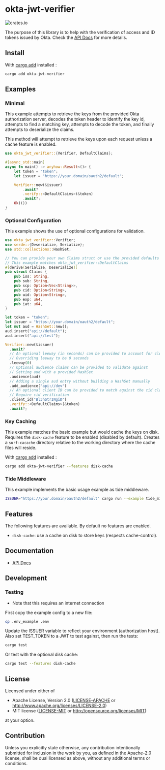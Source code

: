 # okta-jwt-verifier

![crates.io](https://img.shields.io/crates/v/okta-jwt-verifier.svg)

The purpose of this library is to help with the
verification of access and ID tokens issued by Okta.
Check the [API Docs](https://docs.rs/okta-jwt-verifier) for more details.

## Install

With [cargo add](https://github.com/killercup/cargo-edit#Installation) installed :

```sh
cargo add okta-jwt-verifier
```

## Examples

### Minimal

This example attempts to retrieve the keys from the provided Okta authorization server,
decodes the token header to identify the key id, attempts to find a matching key,
attempts to decode the token, and finally attempts to deserialize the claims.

This method will attempt to retrieve the keys upon each request unless a cache feature is enabled.

```rust
use okta_jwt_verifier::{Verifier, DefaultClaims};

#[async_std::main]
async fn main() -> anyhow::Result<()> {
    let token = "token";
    let issuer = "https://your.domain/oauth2/default";

    Verifier::new(&issuer)
        .await?
        .verify::<DefaultClaims>(&token)
        .await?;
    Ok(())
}
```

### Optional Configuration

This example shows the use of optional configurations for validation.

```rust
use okta_jwt_verifier::Verifier;
use serde::{Deserialize, Serialize};
use std::collections::HashSet;

// You can provide your own Claims struct or use the provided defaults
// This example matches okta_jwt_verifier::DefaultClaims
#[derive(Serialize, Deserialize)]
pub struct Claims {
    pub iss: String,
    pub sub: String,
    pub scp: Option<Vec<String>>,
    pub cid: Option<String>,
    pub uid: Option<String>,
    pub exp: u64,
    pub iat: u64,
}

let token = "token";
let issuer = "https://your.domain/oauth2/default";
let mut aud = HashSet::new();
aud.insert("api://default");
aud.insert("api://test");

Verifier::new(&issuer)
  .await?
  // An optional leeway (in seconds) can be provided to account for clock skew (default: 120)
  // Overriding leeway to be 0 seconds
  .leeway(0)
  // Optional audience claims can be provided to validate against
  // Setting aud with a provided HashSet
  .audience(aud)
  // Adding a single aud entry without building a HashSet manually
  .add_audience("api://dev")
  // An optional client ID can be provided to match against the cid claim
  // Require cid verification
  .client_id("Bl3hStrINgiD")
  .verify::<DefaultClaims>(&token)
  .await?;
```

### Key Caching

This example matches the basic example but would cache the keys on disk. Requires the `disk-cache` feature to be enabled (disabled by default). Creates a `surf-cacache` directory relative to the working directory where the cache files will reside.

With [cargo add](https://github.com/killercup/cargo-edit#Installation) installed :

```sh
cargo add okta-jwt-verifier --features disk-cache
```

### Tide Middleware

This example implements the basic usage example as tide middleware.

  ```sh
  ISSUER="https://your.domain/oauth2/default" cargo run --example tide_middleware_basic
  ```

## Features

The following features are available. By default no features are enabled.

- `disk-cache`: use a cache on disk to store keys (respects cache-control).

## Documentation

- [API Docs](https://docs.rs/okta-jwt-verifier)

## Development

### Testing

- Note that this requires an internet connection

First copy the example config to a new file:

```sh
cp .env_example .env
```

Update the ISSUER variable to reflect your environment (authorization host).
Also set TEST_TOKEN to a JWT to test against, then run the tests:

```sh
cargo test
```

Or test with the optional disk cache:

```sh
cargo test --features disk-cache
```

## License

Licensed under either of

- Apache License, Version 2.0
   ([LICENSE-APACHE](LICENSE-APACHE) or <http://www.apache.org/licenses/LICENSE-2.0>)
- MIT license
   ([LICENSE-MIT](LICENSE-MIT) or <http://opensource.org/licenses/MIT>)

at your option.

## Contribution

Unless you explicitly state otherwise, any contribution intentionally submitted
for inclusion in the work by you, as defined in the Apache-2.0 license, shall be
dual licensed as above, without any additional terms or conditions.
